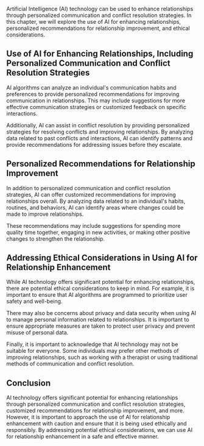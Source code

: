 
Artificial Intelligence (AI) technology can be used to enhance relationships through personalized communication and conflict resolution strategies. In this chapter, we will explore the use of AI for enhancing relationships, personalized recommendations for relationship improvement, and ethical considerations.

Use of AI for Enhancing Relationships, Including Personalized Communication and Conflict Resolution Strategies
--------------------------------------------------------------------------------------------------------------

AI algorithms can analyze an individual's communication habits and preferences to provide personalized recommendations for improving communication in relationships. This may include suggestions for more effective communication strategies or customized feedback on specific interactions.

Additionally, AI can assist in conflict resolution by providing personalized strategies for resolving conflicts and improving relationships. By analyzing data related to past conflicts and interactions, AI can identify patterns and provide recommendations for addressing issues before they escalate.

Personalized Recommendations for Relationship Improvement
---------------------------------------------------------

In addition to personalized communication and conflict resolution strategies, AI can offer customized recommendations for improving relationships overall. By analyzing data related to an individual's habits, routines, and behaviors, AI can identify areas where changes could be made to improve relationships.

These recommendations may include suggestions for spending more quality time together, engaging in new activities, or making other positive changes to strengthen the relationship.

Addressing Ethical Considerations in Using AI for Relationship Enhancement
--------------------------------------------------------------------------

While AI technology offers significant potential for enhancing relationships, there are potential ethical considerations to keep in mind. For example, it is important to ensure that AI algorithms are programmed to prioritize user safety and well-being.

There may also be concerns about privacy and data security when using AI to manage personal information related to relationships. It is important to ensure appropriate measures are taken to protect user privacy and prevent misuse of personal data.

Finally, it is important to acknowledge that AI technology may not be suitable for everyone. Some individuals may prefer other methods of improving relationships, such as working with a therapist or using traditional methods of communication and conflict resolution.

Conclusion
----------

AI technology offers significant potential for enhancing relationships through personalized communication and conflict resolution strategies, customized recommendations for relationship improvement, and more. However, it is important to approach the use of AI for relationship enhancement with caution and ensure that it is being used ethically and responsibly. By addressing potential ethical considerations, we can use AI for relationship enhancement in a safe and effective manner.
